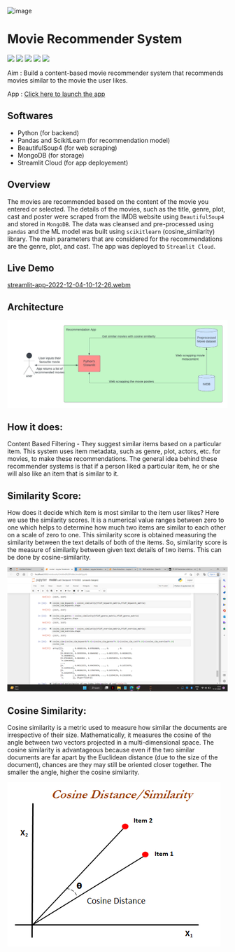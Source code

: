 ![image](https://miro.medium.com/max/1400/1*N0-ikjPv4RUVvS-6KCgLPg.jpeg)
# Movie Recommender System

<img src="https://img.shields.io/badge/Python-3.9-green"/> <img src="https://img.shields.io/badge/Framework-Streamlit-purple"/> <img src="https://img.shields.io/badge/Database-MongoDB-yellow"/> <img src="https://img.shields.io/badge/Platform-Streamlit%20Cloud-blue"/> <img src="https://img.shields.io/badge/ML-Scikitlearn-orange"/> 

Aim : Build a content-based movie recommender system that recommends movies similar to the movie the user likes.

App : [Click here to launch the app](https://movie-recommender2.streamlit.app/)

## Softwares
* Python (for backend)
* Pandas and ScikitLearn (for recommendation model)
* BeautifulSoup4 (for web scraping)
* MongoDB (for storage)
* Streamlit Cloud (for app deployement)

## Overview
The movies are recommended based on the content of the movie you entered or selected.
The details of the movies, such as the title, genre, plot, cast and poster were scraped from the IMDB website using `BeautifulSoup4` and stored in `MongoDB`. The data was cleansed and pre-processed using `pandas` and the ML model was built using `scikitlearn` (cosine_similarity) library. The main parameters that are considered for the recommendations are the genre, plot, and cast. The app was deployed to `Streamlit Cloud`.

## Live Demo
[streamlit-app-2022-12-04-10-12-26.webm](https://user-images.githubusercontent.com/70819709/206897448-310764a9-1595-4590-afa9-b3f0feb2e32a.webm)

## Architecture
<img src="images/Architecture.png"/>

## How it does:
Content Based Filtering - They suggest similar items based on a particular item. This system uses item metadata, such as genre, plot, actors, etc. for movies, to make these recommendations. The general idea behind these recommender systems is that if a person liked a particular item, he or she will also like an item that is similar to it.

## Similarity Score:
How does it decide which item is most similar to the item user likes? Here we use the similarity scores.
It is a numerical value ranges between zero to one which helps to determine how much two items are similar to each other on a scale of zero to one. This similarity score is obtained measuring the similarity between the text details of both of the items. So, similarity score is the measure of similarity between given text details of two items. This can be done by cosine-similarity.

<img src="images/Similarity_Score.png"/>

## Cosine Similarity:
Cosine similarity is a metric used to measure how similar the documents are irrespective of their size. Mathematically, it measures the cosine of the angle between two vectors projected in a multi-dimensional space. The cosine similarity is advantageous because even if the two similar documents are far apart by the Euclidean distance (due to the size of the document), chances are they may still be oriented closer together. The smaller the angle, higher the cosine similarity.

<img src="images/Cosine_similarity.png"/>
